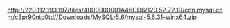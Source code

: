 http://220.112.193.197/files/4000000001A46CD6/120.52.72.19/cdn.mysql.com/c3pr90ntc0td//Downloads/MySQL-5.6/mysql-5.6.31-winx64.zip
